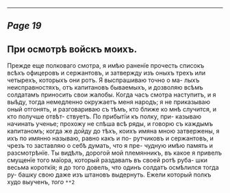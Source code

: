 

---
*Page 19*
---

## При осмотрѣ войскъ моихъ.
Прежде еще полковаго смотра, я имѣю раненїе прочесть списокъ всѣхъ офицеровъ и сержантовъ, и затвержду изъ оныхъ трехъ или четырехъ, которыхъ они ротъ. Я выспрашиваю точно о ма- лыхъ неисправностяхъ, отъ капитановъ бываемыхъ, и дозволяю всѣмъ солдатамъ приносить свои жалобы.
Когда часъ смотра наступитъ, и я выѣду, тогда немедленно окружаетъ меня народъ; я не приказываю оный отгонять, и разговариваю съ тѣмъ, кто ближе ко мнѣ случится, и кто получше отвѣт- ствуетъ. По прибытїи къ полку, при- казываю начинать ученье; прохожу не спѣша всѣ ряды, и говорю съ каждымъ капитаномъ; когда же дойду до тѣхъ, коихъ имяна мною затвержены, я ихъ по имянно называю, равно какъ и по- рутчиковъ и сержантовъ, и чрезъ то заставляю о себѣ думать, что я пре- чудную имѣю память и разсмотрѣнїе. Ты видѣлъ, дорогой мой племянникъ, въ какое я привелъ смущенїе того маїора, который раздавалъ въ своей ротѣ руба- шки весьма короткїя; я до того довелъ, что одинъ солдатъ осмѣлился тогда ру- башку свою даже изъ штановъ выдернуть. Ежели который полкъ худо выученъ,
*того*
`**2`